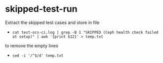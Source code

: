 # skipped-test-run

Extract the skipped test cases and store in file
- `cat test-ocs-ci.log | grep -B 1 "SKIPPED (Ceph health check failed at setup)" | awk '{print $12}' > temp.txt
`

to remove the empty lines 
- `sed -i '/^$/d' temp.txt`

